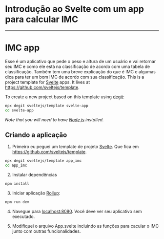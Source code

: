 # Introdução ao Svelte com um app para calcular IMC

---

# IMC app

Esse é um aplicativo que pede o peso e altura de um usuário e vai retornar seu IMC e como ele está na classificação de acordo com uma tabela de classificação. Também tem uma breve explicação do que é IMC e algumas dica para ter um bom IMC de acordo com sua classificação.
This is a project template for [Svelte](https://svelte.dev) apps. It lives at https://github.com/sveltejs/template.

To create a new project based on this template using [degit](https://github.com/Rich-Harris/degit):

```bash
npx degit sveltejs/template svelte-app
cd svelte-app
```

*Note that you will need to have [Node.js](https://nodejs.org) installed.*


## Criando a aplicação

1. Primeiro eu peguei um template de projeto [Svelte](https://svelte.dev). Que fica em https://github.com/sveltejs/template.

```bash
npx degit sveltejs/template app_imc
cd app_imc
```

2. Instalar dependências

```bash
npm install
```

3. Iniciar aplicação [Rollup](https://rollupjs.org):

```bash
npm run dev
```

4. Navegue para [localhost:8080](http://localhost:8080). Você deve ver seu aplicativo sem executado.

5. Modifiquei o arquivo App.svelte incluindo as funções para cacular o IMC junto com outras funcionalidades.